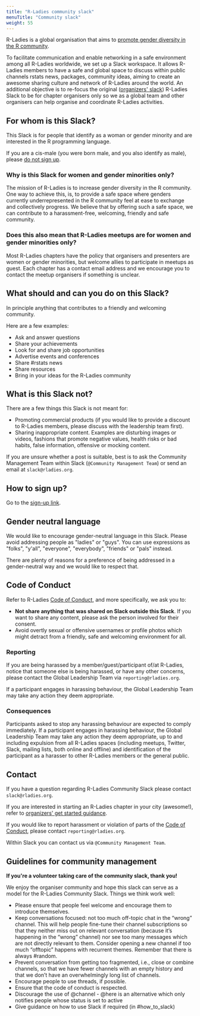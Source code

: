 ```yaml
---
title: "R-Ladies community slack"
menuTitle: "Community slack"
weight: 55
---
```


R-Ladies is a global organisation that aims to [promote gender diversity in the R community](/about/mission). 

To facilitate communication and enable networking in a safe environment among all R-Ladies worldwide, we set up a Slack workspace. It allows R-Ladies members to have a safe and global space to discuss within public channels rstats news, packages, community ideas, aiming to create an awesome sharing culture and network of R-Ladies around the world. An additional objective is to re-focus the original ([organizers' slack](/tech/accounts/#slack)) R-Ladies Slack to be for chapter organisers only so we as a global team and other organisers can help organise and coordinate R-Ladies activities. 



## For whom is this Slack?

This Slack is for people that identify as a woman or gender minority and are interested in the R programming language. 

If you are a cis-male (you were born male, and you also identify as male), please [do not sign up](/ally).

### Why is this Slack for women and gender minorities only? 

The mission of R-Ladies is to increase gender diversity in the R community. One way to achieve this, is, to provide a safe space where genders currently underrepresented in the R community feel at ease to exchange and collectively progress. We believe that by offering such a safe space, we can contribute to a harassment-free, welcoming, friendly and safe community. 
 
###  Does this also mean that R-Ladies meetups are for women and gender minorities only? 

Most R-Ladies chapters have the policy that organisers and presenters are women or gender minorities, but welcome allies to participate in meetups as guest. Each chapter has a contact email address and we encourage you to contact the meetup organisers if something is unclear. 


## What should and can you do on this Slack?

In principle anything that contributes to a friendly and welcoming community.  

Here are a few examples:

* Ask and answer questions
* Share your achievements
* Look for and share job opportunities
* Advertise events and conferences
* Share #rstats news
* Share resources
* Bring in your ideas for the R-Ladies community

## What is this Slack not?

There are a few things this Slack is not meant for:

* Promoting commercial products (if you would like to provide a discount to R-Ladies members, please discuss with the leadership team first).
* Sharing inappropriate content. Examples are disturbing images or videos, fashions that promote negative values, health risks or bad habits, false information, offensive or mocking content.

If you are unsure whether a post is suitable, best is to ask the Community Management Team within Slack (`@Community Management Team`) or send an email at `slack@rladies.org`.

## How to sign up?

Go to the [sign-up link](https://rladies.org/form/community-slack/).

## Gender neutral language

We would like to encourage gender-neutral language in this Slack. Please avoid addressing people as "ladies" or "guys". You can use expressions as "folks", "y'all", "everyone", "everybody", "friends" or "pals"  instead.

There are plenty of reasons for a preference of being addressed in a gender-neutral way and we would like to respect that.

## Code of Conduct

Refer to R-Ladies [Code of Conduct](/about/coc/), and more specifically, we ask you to:

* **Not share anything that was shared on Slack outside this Slack**. If you want to share any content, please ask the person involved for their consent.
* Avoid overtly sexual or offensive usernames or profile photos which might detract from a friendly, safe and welcoming environment for all.

### Reporting

If you are being harassed by a member/guest/participant of/at R-Ladies, notice that someone else is being harassed, or have any other concerns, please contact the Global Leadership Team via `reporting@rladies.org`.

If a participant engages in harassing behaviour, the Global Leadership Team may take any action they deem appropriate.

### Consequences

Participants asked to stop any harassing behaviour are expected to comply immediately. If a participant engages in harassing behaviour, the Global Leadership Team may take any action they deem appropriate, up to and including expulsion from all R-Ladies spaces (including meetups, Twitter, Slack, mailing lists, both online and offline) and identification of the participant as a harasser to other R-Ladies members or the general public.

## Contact

If you have a question regarding R-Ladies Community Slack please contact `slack@rladies.org`.

If you are interested in starting an R-Ladies chapter in your city (awesome!), refer to [organizers' get started guidance](/organization/intro/get-started/).

If you would like to report harassment or violation of parts of the [Code of Conduct](/about/coc/), please contact `reporting@rladies.org`.

Within Slack you can contact us via `@Community Management Team`.

## Guidelines for community management

**If you're a volunteer taking care of the community slack, thank you!**

We enjoy the organiser community and hope this slack can serve as a model for the R-Ladies Community Slack. Things we think work well:

* Please ensure that people feel welcome and encourage them to introduce themselves.
* Keep conversations focused: not too much off-topic chat in the “wrong” channel.  This will help people fine-tune their channel subscriptions so that they neither miss out on relevant conversation (because it’s happening in the “wrong” channel) nor see too many messages which are not directly relevant to them.  Consider opening a new channel if too much “offtopic” happens with recurrent themes. Remember that there is always #random.
* Prevent conversation from getting too fragmented, i.e., close or combine channels, so that we have fewer channels with an empty history and that we don’t have an overwhelmingly long list of channels.
* Encourage people to use threads, if possible.
* Ensure that the code of conduct is respected. 
* Discourage the use of @channel - @here is an alternative which only notifies people whose status is set to active
* Give guidance on how to use Slack if required (in #how_to_slack)

